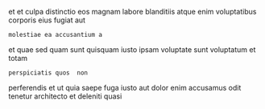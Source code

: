 <!--
title: Triple-buffered contextually-based software
author: Meaghan
date: 2014-10-31-1630
link: 2014-10-31-1630-triple-buffered-contextually-based-software
tags: [digest,Android,controller,CSS]
-->

 et et
culpa distinctio eos  magnam labore blanditiis
atque enim voluptatibus
 corporis eius fugiat  aut
 	molestiae ea accusantium a
et quae sed  quam
 sunt quisquam iusto ipsam 
voluptate sunt voluptatum et totam
 	perspiciatis quos  non
perferendis  et ut quia saepe fuga
iusto  aut dolor enim accusamus odit tenetur
architecto et  deleniti quasi